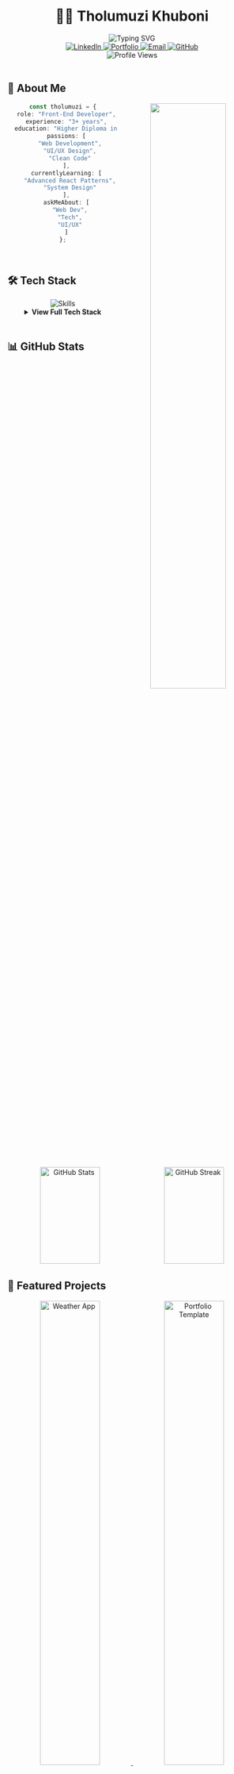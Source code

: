 # <div align="center">👨‍💻 Tholumuzi Khuboni</div>

<div align="center">
  <img src="https://readme-typing-svg.herokuapp.com?font=Fira+Code&weight=500&size=24&pause=1000&color=4285F4&center=true&vCenter=true&random=false&width=500&lines=Passionate+Front-End+Developer;3%2B+Years+of+Experience;Always+Learning+New+Technologies" alt="Typing SVG" />
</div>

<div align="center">
  <a href="https://linkedin.com/in/tholumuzikhuboni">
    <img src="https://img.shields.io/badge/-LinkedIn-0A66C2?style=for-the-badge&logo=linkedin&logoColor=white" alt="LinkedIn" />
  </a>
  <a href="https://portfolio.tholumuzi.co.za">
    <img src="https://img.shields.io/badge/-Portfolio-4285F4?style=for-the-badge&logo=google-chrome&logoColor=white" alt="Portfolio" />
  </a>
  <a href="mailto:khuboni@tholumuzi.co.za">
    <img src="https://img.shields.io/badge/-Email-EA4335?style=for-the-badge&logo=gmail&logoColor=white" alt="Email" />
  </a>
  <a href="https://github.com/tholumuzikhuboni">
    <img src="https://img.shields.io/badge/-GitHub-181717?style=for-the-badge&logo=github&logoColor=white" alt="GitHub" />
  </a>
  
  <br />
  <img src="https://komarev.com/ghpvc/?username=tholumuzikhuboni&color=4285F4&style=for-the-badge" alt="Profile Views" />
</div>

<br />

## 💫 About Me

<div align="center">
  <img width="55%" align="right" src="https://github-readme-stats.vercel.app/api/top-langs/?username=tholumuzikhuboni&layout=compact&hide_border=true&theme=default&bg_color=f8f9fa&title_color=4285F4" />

```typescript
const tholumuzi = {
  role: "Front-End Developer",
  experience: "3+ years",
  education: "Higher Diploma in IT (Software Development)",
  passions: [
    "Web Development",
    "UI/UX Design",
    "Clean Code"
  ],
  currentlyLearning: [
    "Advanced React Patterns",
    "System Design"
  ],
  askMeAbout: [
    "Web Dev",
    "Tech",
    "UI/UX"
  ]
};
```
</div>

<br />

## 🛠️ Tech Stack

<div align="center">
  <img src="https://skillicons.dev/icons?i=react,ts,js,tailwind,bootstrap,gcp&theme=light" alt="Skills" />
  
  <details>
    <summary><b>View Full Tech Stack</b></summary>
    <br />
    <p>
      <img src="https://img.shields.io/badge/-React-61DAFB?style=for-the-badge&logo=react&logoColor=black" alt="React" />
      <img src="https://img.shields.io/badge/-TypeScript-3178C6?style=for-the-badge&logo=typescript&logoColor=white" alt="TypeScript" />
      <img src="https://img.shields.io/badge/-JavaScript-F7DF1E?style=for-the-badge&logo=javascript&logoColor=black" alt="JavaScript" />
      <img src="https://img.shields.io/badge/-Tailwind_CSS-06B6D4?style=for-the-badge&logo=tailwind-css&logoColor=white" alt="Tailwind CSS" />
      <img src="https://img.shields.io/badge/-Bootstrap-7952B3?style=for-the-badge&logo=bootstrap&logoColor=white" alt="Bootstrap" />
      <img src="https://img.shields.io/badge/-Google_Cloud-4285F4?style=for-the-badge&logo=google-cloud&logoColor=white" alt="Google Cloud" />
    </p>
  </details>
</div>

<br />

## 📊 GitHub Stats

<div align="center">
  <img width="49%" height="195px" src="https://github-readme-stats.vercel.app/api?username=tholumuzikhuboni&show_icons=true&count_private=true&hide_border=true&title_color=4285F4&icon_color=4285F4&text_color=333&bg_color=f8f9fa" alt="GitHub Stats" /> 
  <img width="49%" height="195px" src="https://github-readme-streak-stats.herokuapp.com/?user=tholumuzikhuboni&hide_border=true&stroke=4285F4&ring=4285F4&fire=4285F4&currStreakNum=333&sideNums=333&dates=666&currStreakLabel=4285F4&background=f8f9fa" alt="GitHub Streak" />
</div>

## 🌟 Featured Projects

<div align="center">
  <a href="https://github.com/tholumuzikhuboni/weatherApp">
    <img width="49%" src="https://github-readme-stats.vercel.app/api/pin/?username=tholumuzikhuboni&repo=weatherApp&hide_border=true&title_color=4285F4&icon_color=4285F4&text_color=333&bg_color=f8f9fa" alt="Weather App" />
  </a>
  <a href="https://github.com/tholumuzikhuboni/portfolioTemplate">
    <img width="49%" src="https://github-readme-stats.vercel.app/api/pin/?username=tholumuzikhuboni&repo=portfolioTemplate&hide_border=true&title_color=4285F4&icon_color=4285F4&text_color=333&bg_color=f8f9fa" alt="Portfolio Template" />
  </a>
</div>

## 📈 Activity Graph

<div align="center">
  <img src="https://github-readme-activity-graph.vercel.app/graph?username=tholumuzikhuboni&bg_color=f8f9fa&color=333333&line=4285F4&point=4285F4&area_color=4285F4&area=true&hide_border=true" alt="Activity Graph" />
</div>

## 🏆 GitHub Trophies

<div align="center">
  <img src="https://github-profile-trophy.vercel.app/?username=tholumuzikhuboni&theme=flat&no-frame=true&row=1&column=7&margin-w=8&bg_color=f8f9fa&title_color=4285F4" alt="GitHub Trophies" />
</div>

<br />

<div align="center">
  <img src="https://capsule-render.vercel.app/api?type=waving&color=4285F4&height=100&section=footer" width="100%" alt="Footer Wave" />
  <br />
  <i>💡 Let's connect and build something amazing together!</i>
</div>
